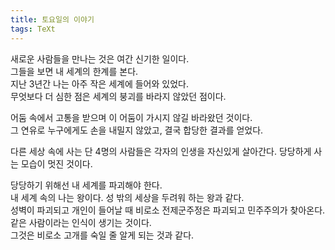 ```yaml
---
title: 토요일의 이야기 
tags: TeXt
---
```


새로운 사람들을 만나는 것은 여간 신기한 일이다.  
그들을 보면 내 세계의 한계를 본다.  
지난 3년간 나는 아주 작은 세계에 들어와 있었다.  
무엇보다 더 심한 점은 세계의 붕괴를 바라지 않았던 점이다.  
  
어둠 속에서 고통을 받으며 이 어둠이 가시지 않길 바라왔던 것이다.  
그 연유로 누구에게도 손을 내밀지 않았고, 결국 합당한 결과를 얻었다.  
  
다른 세상 속에 사는 단 4명의 사람들은 
각자의 인생을 자신있게 살아간다. 
당당하게 사는 모습이 멋진 것이다.  

당당하기 위해선 내 세계를 파괴해야 한다.  
내 세계 속의 나는 왕이다. 성 밖의 세상을 두려워 하는 왕과 같다.  
성벽이 파괴되고 개인이 들어날 때 비로소 전제군주정은 파괴되고 민주주의가 찾아온다.  
같은 사람이라는 인식이 생기는 것이다.  
그것은 비로소 고개를 숙일 줄 알게 되는 것과 같다.  


<!--more-->